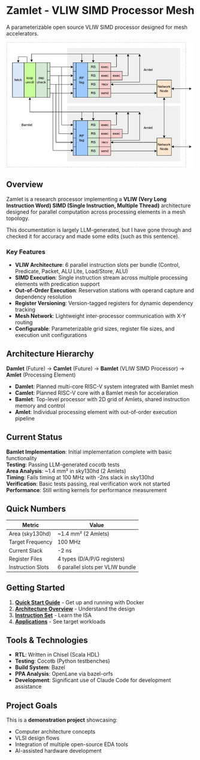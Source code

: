 # Zamlet - VLIW SIMD Processor Mesh

A parameterizable open source VLIW SIMD processor designed for mesh accelerators.

![Bamlet Flow](diagrams/bamlet_flow.png)

## Overview

Zamlet is a research processor implementing a **VLIW (Very Long Instruction Word) SIMD
(Single Instruction, Multiple Thread)** architecture designed for parallel computation across
processing elements in a mesh topology.

This documentation is largely LLM-generated, but I have gone through and checked it for
accuracy and made some edits (such as this sentence).

### Key Features

- **VLIW Architecture**: 6 parallel instruction slots per bundle (Control, Predicate, Packet,
  ALU Lite, Load/Store, ALU)
- **SIMD Execution**: Single instruction stream across multiple processing elements with
  predication support
- **Out-of-Order Execution**: Reservation stations with operand capture and dependency
  resolution
- **Register Versioning**: Version-tagged registers for dynamic dependency tracking  
- **Mesh Network**: Lightweight inter-processor communication with X-Y routing
- **Configurable**: Parameterizable grid sizes, register file sizes, and execution unit 
  configurations

## Architecture Hierarchy

**Damlet** (Future) → **Camlet** (Future) → **Bamlet** (VLIW SIMD Processor) → **Amlet** (Processing Element)

- **Damlet**: Planned multi-core RISC-V system integrated with Bamlet mesh
- **Camlet**: Planned RISC-V core with a Bamlet mesh for acceleration
- **Bamlet**: Top-level processor with 2D grid of Amlets, shared instruction memory and control
- **Amlet**: Individual processing element with out-of-order execution pipeline

## Current Status

**Bamlet Implementation**: Initial implementation complete with basic functionality  
**Testing**: Passing LLM-generated cocotb tests  
**Area Analysis**: ~1.4 mm² in sky130hd (2 Amlets)  
**Timing**: Fails timing at 100 MHz with -2ns slack in sky130hd  
**Verification**: Basic tests passing, real verification work not started
**Performance**: Still writing kernels for performance measurement  

## Quick Numbers

| Metric | Value |
|--------|--------|
| Area (sky130hd) | ~1.4 mm² (2 Amlets) |
| Target Frequency | 100 MHz |
| Current Slack | -2 ns |
| Register Files | 4 types (D/A/P/G registers) |
| Instruction Slots | 6 parallel slots per VLIW bundle |

## Getting Started

1. **[Quick Start Guide](quickstart.md)** - Get up and running with Docker
2. **[Architecture Overview](architecture.md)** - Understand the design
3. **[Instruction Set](instruction-set.md)** - Learn the ISA
4. **[Applications](applications.md)** - See target workloads

## Tools & Technologies

- **RTL**: Written in Chisel (Scala HDL)
- **Testing**: Cocotb (Python testbenches)  
- **Build System**: Bazel
- **PPA Analysis**: OpenLane via bazel-orfs
- **Development**: Significant use of Claude Code for development assistance

## Project Goals

This is a **demonstration project** showcasing:
- Computer architecture concepts
- VLSI design flows
- Integration of multiple open-source EDA tools
- AI-assisted hardware development

